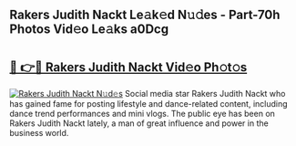 ## Rakers Judith Nackt Le𝚊k𝚎d N𝚞𝚍es - Part-70h Photos Vid𝚎o Le𝚊ks a0Dcg

# <h2><a href="http://fb2f5tn.evod.top/?m=Rakers+Judith+Nackt">🔗 👉🔴 Rakers Judith Nackt Vid𝚎o Ph𝚘t𝚘s</a></h2>

[![Rakers Judith Nackt N𝚞d𝚎s](https://i.imgur.com/8V9OHl7.gif)](http://fb2f5tn.evod.top/?m=Rakers+Judith+Nackt)
Social media star Rakers Judith Nackt who has gained fame for posting lifestyle and dance-related content, including dance trend performances and mini vlogs. The public eye has been on Rakers Judith Nackt lately, a man of great influence and power in the business world. 
